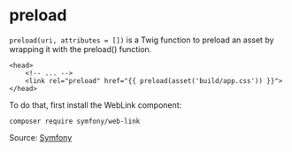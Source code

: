 # preload

`preload(uri, attributes = [])` is a Twig function to preload an asset by wrapping it with the preload() function.

```twig
<head>
    <!-- ... -->
    <link rel="preload" href="{{ preload(asset('build/app.css')) }}">
</head>
```

To do that, first install the WebLink component:

```twig
composer require symfony/web-link
```

Source: [Symfony](https://symfony.com/doc/current/web_link.html#preloading-assets)